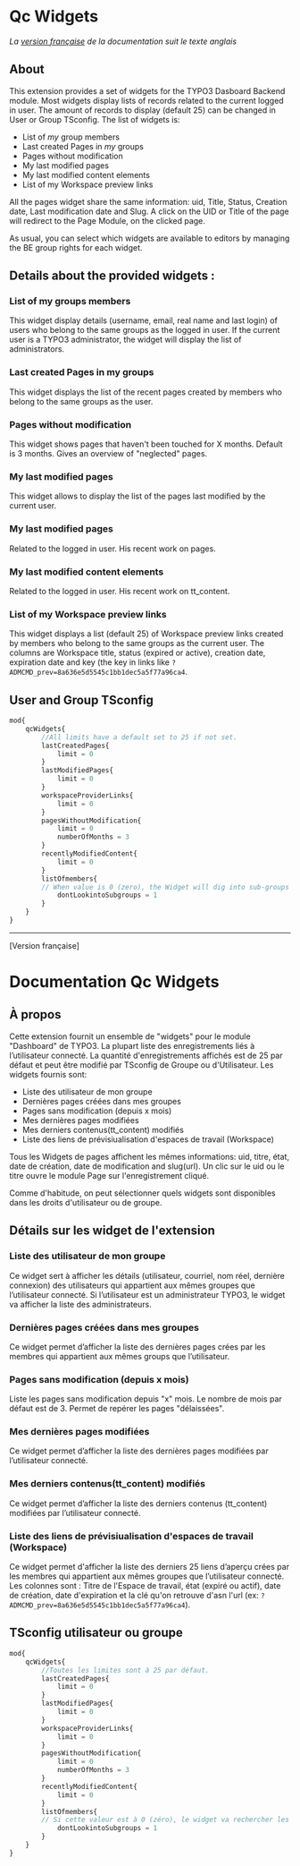 Qc Widgets
==============================================================
*La [version française](#documentation-qc-widgets) de la documentation suit le texte anglais*

## About
This extension provides a set of widgets for the TYPO3 Dasboard Backend module. Most widgets display lists of records related to the current logged in user.
The amount of records to display (default 25) can be changed in User or Group TSconfig. The list of widgets is:

- List of *my* group members
- Last created Pages in *my* groups
- Pages without modification
- My last modified pages
- My last modified content elements
- List of my Workspace preview links

All the pages widget share the same information: uid, Title, Status, Creation date, Last modification date and Slug. A click on the UID or Title of the page will redirect to the Page Module, on the clicked page.

As usual, you can select which widgets are available to editors by managing the BE group rights for each widget.

## Details about the provided widgets :

### List of my groups members 
This widget display details (username, email, real name and last login) of users who belong to the same groups as the logged in user. 
If the current user is a TYPO3 administrator, the widget will display the list of administrators.

### Last created Pages in my groups
This widget displays the list of the recent pages created by members who belong to the same groups as the user. 

###  Pages without modification
This widget shows pages that haven't been touched for X months. Default is 3 months. Gives an overview of "neglected" pages. 

### My last modified pages
This widget allows to display the list of the pages last modified by the current user. 

### My last modified pages
Related to the logged in user. His recent work on pages.

### My last modified content elements
Related to the logged in user. His recent work on tt_content.

### List of my Workspace preview links
This widget displays a list (default 25) of Workspace preview links created by members who belong to the same groups as the current user. The columns are Workspace title, status (expired or active), creation date, expiration date and key (the key in links like `?ADMCMD_prev=8a636e5d5545c1bb1dec5a5f77a96ca4`.

## User and Group TSconfig

```php
mod{
    qcWidgets{
        //All limits have a default set to 25 if not set.
        lastCreatedPages{
            limit = 0
        }
        lastModifiedPages{
            limit = 0
        }
        workspaceProviderLinks{
            limit = 0
        }
        pagesWithoutModification{
            limit = 0
            numberOfMonths = 3
        }
        recentlyModifiedContent{
            limit = 0
        }
        listOfmembers{
        // When value is 0 (zero), the Widget will dig into sub-groups
            dontLookintoSubgroups = 1
        }
    }
}
```

-----------
[Version française]
# Documentation Qc Widgets

## À propos
Cette extension fournit un ensemble de "widgets" pour le module "Dashboard" de TYPO3. La plupart liste des enregistrements liés à l’utilisateur connecté.
La quantité d'enregistrements affichés est de 25 par défaut et peut être modifié par TSconfig de Groupe ou d'Utilisateur. Les widgets fournis sont:

- Liste  des utilisateur de mon groupe
- Dernières pages créées dans mes groupes
- Pages sans modification (depuis x mois)
- Mes dernières pages modifiées 
- Mes derniers contenus(tt_content) modifiés
- Liste des liens de prévisiualisation d'espaces de travail (Workspace)

Tous les Widgets de pages affichent les mêmes informations: uid, titre, état, date de création, date de modification and slug(url). Un clic sur le uid ou le titre ouvre le module Page sur l'enregistrement cliqué.

Comme d'habitude, on peut sélectionner quels widgets sont disponibles dans les droits d'utilisateur ou de groupe.

## Détails sur les widget de l'extension

### Liste  des utilisateur de mon groupe
Ce widget sert à afficher les détails (utilisateur, courriel, nom réel, dernière connexion) des utilisateurs qui appartient aux mêmes groupes que l’utilisateur connecté. Si l’utilisateur est un administrateur TYPO3, le widget va afficher la liste des administrateurs. 

### Dernières pages créées dans mes groupes
Ce widget permet d’afficher la liste des dernières pages crées par les membres qui appartient aux mêmes groups que l’utilisateur.

###  Pages sans modification (depuis x mois)
Liste les pages sans modification depuis "x" mois. Le nombre de mois par défaut est de 3. Permet de repérer les pages "délaissées".

### Mes dernières pages modifiées
Ce widget permet d’afficher la liste des dernières pages modifiées par l’utilisateur connecté.

###  Mes derniers contenus(tt_content) modifiés
Ce widget permet d’afficher la liste des derniers contenus (tt_content) modifiées par l’utilisateur connecté.

### Liste des liens de prévisiualisation d'espaces de travail (Workspace)
Ce widget permet d'afficher la liste des derniers 25 liens d’aperçu crées par les membres qui appartient aux mêmes groupes que l’utilisateur connecté. Les colonnes sont : Titre de l'Espace de travail, état (expiré ou actif), date de création, date d'expiration et la clé qu'on retrouve d'asn l'url (ex:  `?ADMCMD_prev=8a636e5d5545c1bb1dec5a5f77a96ca4`).


## TSconfig utilisateur ou groupe

```php
mod{
    qcWidgets{
        //Toutes les limites sont à 25 par défaut.
        lastCreatedPages{
            limit = 0
        }
        lastModifiedPages{
            limit = 0
        }
        workspaceProviderLinks{
            limit = 0
        }
        pagesWithoutModification{
            limit = 0
            numberOfMonths = 3
        }
        recentlyModifiedContent{
            limit = 0
        }
        listOfmembers{
        // Si cette valeur est à 0 (zéro), le widget va rechercher les sous-groupes
            dontLookintoSubgroups = 1
        }
    }
}
```

